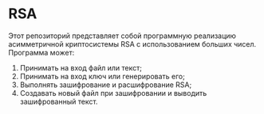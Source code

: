 # RSA
Этот репозиторий представляет собой программную реализацию асимметричной криптосистемы RSA с использованием больших чисел. Программа может:
1)	Принимать на вход файл или текст;
2)	Принимать на вход ключ или генерировать его;
3)	Выполнять зашифрование и расшифрование RSA;
4)	Создавать новый файл при зашифровании и выводить зашифрованный текст.
